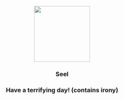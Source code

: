 <p align="center">
    <img src="https://raw.githubusercontent.com/PokeAPI/sprites/master/sprites/pokemon/86.png" width="150" height="150">
</p>
<h3 align="center"> <b>Seel</b></h3>
<h3 align="center">Have a terrifying day! (contains irony)</h3>
